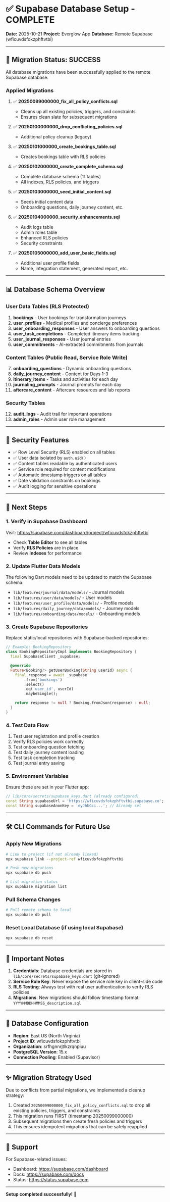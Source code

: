 # ✅ Supabase Database Setup - COMPLETE

**Date:** 2025-10-21
**Project:** Everglow App
**Database:** Remote Supabase (wficuvdsfokzphftvtbi)

---

## 🎉 Migration Status: SUCCESS

All database migrations have been successfully applied to the remote Supabase database.

### Applied Migrations

1. ✅ **20250099000000_fix_all_policy_conflicts.sql**
   - Cleans up all existing policies, triggers, and constraints
   - Ensures clean slate for subsequent migrations

2. ✅ **20250100000000_drop_conflicting_policies.sql**
   - Additional policy cleanup (legacy)

3. ✅ **20250101000000_create_bookings_table.sql**
   - Creates bookings table with RLS policies

4. ✅ **20250102000000_create_complete_schema.sql**
   - Complete database schema (11 tables)
   - All indexes, RLS policies, and triggers

5. ✅ **20250103000000_seed_initial_content.sql**
   - Seeds initial content data
   - Onboarding questions, daily journey content, etc.

6. ✅ **20250104000000_security_enhancements.sql**
   - Audit logs table
   - Admin roles table
   - Enhanced RLS policies
   - Security constraints

7. ✅ **20250105000000_add_user_basic_fields.sql**
   - Additional user profile fields
   - Name, integration statement, generated report, etc.

---

## 📊 Database Schema Overview

### User Data Tables (RLS Protected)

1. **bookings** - User bookings for transformation journeys
2. **user_profiles** - Medical profiles and concierge preferences
3. **user_onboarding_responses** - User answers to onboarding questions
4. **user_task_completions** - Completed itinerary items tracking
5. **user_journal_responses** - User journal entries
6. **user_commitments** - AI-extracted commitments from journals

### Content Tables (Public Read, Service Role Write)

7. **onboarding_questions** - Dynamic onboarding questions
8. **daily_journey_content** - Content for Days 1-3
9. **itinerary_items** - Tasks and activities for each day
10. **journaling_prompts** - Journal prompts for each day
11. **aftercare_content** - Aftercare resources and lab reports

### Security Tables

12. **audit_logs** - Audit trail for important operations
13. **admin_roles** - Admin user role management

---

## 🔐 Security Features

- ✅ Row Level Security (RLS) enabled on all tables
- ✅ User data isolated by `auth.uid()`
- ✅ Content tables readable by authenticated users
- ✅ Service role required for content modifications
- ✅ Automatic timestamp triggers on all tables
- ✅ Date validation constraints on bookings
- ✅ Audit logging for sensitive operations

---

## 🚀 Next Steps

### 1. Verify in Supabase Dashboard

Visit: https://supabase.com/dashboard/project/wficuvdsfokzphftvtbi

- Check **Table Editor** to see all tables
- Verify **RLS Policies** are in place
- Review **Indexes** for performance

### 2. Update Flutter Data Models

The following Dart models need to be updated to match the Supabase schema:

- `lib/features/journal/data/models/` - Journal models
- `lib/features/user/data/models/` - User models
- `lib/features/user_profile/data/models/` - Profile models
- `lib/features/daily_journey/data/models/` - Journey models
- `lib/features/onboarding/data/models/` - Onboarding models

### 3. Create Supabase Repositories

Replace static/local repositories with Supabase-backed repositories:

```dart
// Example: BookingRepository
class BookingRepositoryImpl implements BookingRepository {
  final SupabaseClient _supabase;

  @override
  Future<Booking?> getUserBooking(String userId) async {
    final response = await _supabase
        .from('bookings')
        .select()
        .eq('user_id', userId)
        .maybeSingle();

    return response != null ? Booking.fromJson(response) : null;
  }
}
```

### 4. Test Data Flow

1. Test user registration and profile creation
2. Verify RLS policies work correctly
3. Test onboarding question fetching
4. Test daily journey content loading
5. Test task completion tracking
6. Test journal entry saving

### 5. Environment Variables

Ensure these are set in your Flutter app:

```dart
// lib/core/secrets/supabase_keys.dart (already configured)
const String supabaseUrl = 'https://wficuvdsfokzphftvtbi.supabase.co';
const String supabaseAnonKey = 'eyJhbGci...'; // Already set
```

---

## 🛠️ CLI Commands for Future Use

### Apply New Migrations

```bash
# Link to project (if not already linked)
npx supabase link --project-ref wficuvdsfokzphftvtbi

# Push new migrations
npx supabase db push

# List migration status
npx supabase migration list
```

### Pull Schema Changes

```bash
# Pull remote schema to local
npx supabase db pull
```

### Reset Local Database (if using local Supabase)

```bash
npx supabase db reset
```

---

## 📝 Important Notes

1. **Credentials**: Database credentials are stored in `lib/core/secrets/supabase_keys.dart` (git-ignored)
2. **Service Role Key**: Never expose the service role key in client-side code
3. **RLS Testing**: Always test with real user authentication to verify RLS policies
4. **Migrations**: New migrations should follow timestamp format: `YYYYMMDDHHMMSS_description.sql`

---

## 🎯 Database Configuration

- **Region**: East US (North Virginia)
- **Project ID**: wficuvdsfokzphftvtbi
- **Organization**: srfhgnnrjtlkzrqnpiuu
- **PostgreSQL Version**: 15.x
- **Connection Pooling**: Enabled (Supavisor)

---

## ✨ Migration Strategy Used

Due to conflicts from partial migrations, we implemented a cleanup strategy:

1. Created `20250099000000_fix_all_policy_conflicts.sql` to drop all existing policies, triggers, and constraints
2. This migration runs FIRST (timestamp 20250099000000)
3. Subsequent migrations then create fresh policies and triggers
4. This ensures idempotent migrations that can be safely reapplied

---

## 📧 Support

For Supabase-related issues:
- Dashboard: https://supabase.com/dashboard
- Docs: https://supabase.com/docs
- Status: https://status.supabase.com

---

**Setup completed successfully!** 🎊
